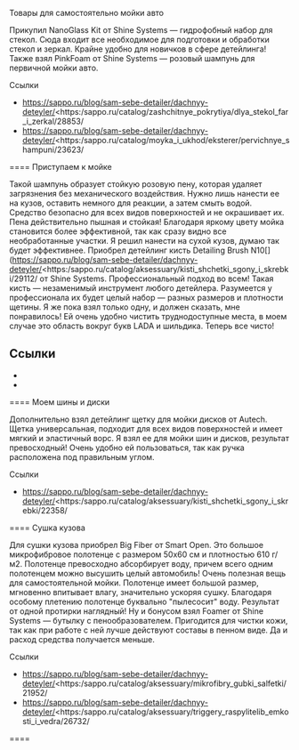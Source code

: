 Товары для самостоятельно мойки авто

Прикупил NanoGlass Kit от Shine Systems — гидрофобный набор для стекол. Сюда входит все необходимое для подготовки и обработки стекол и зеркал. Крайне удобно для новичков в сфере детейлинга! 
Также взял PinkFoam от Shine Systems — розовый шампунь для первичной мойки авто.

Ссылки
- https://sappo.ru/blog/sam-sebe-detailer/dachnyy-deteyler/<https:/sappo.ru/catalog/zashchitnye_pokrytiya/dlya_stekol_far_i_zerkal/28853/
- https://sappo.ru/blog/sam-sebe-detailer/dachnyy-deteyler/<https:/sappo.ru/catalog/moyka_i_ukhod/eksterer/pervichnye_shampuni/23623/

====
Приступаем к мойке

Такой шампунь образует стойкую розовую пену, которая удаляет загрязнения без механического воздействия. Нужно лишь нанести ее на кузов, оставить немного для реакции, а затем смыть водой. Средство безопасно для всех видов поверхностей и не окрашивает их.
Пена действительно пышная и стойкая! Благодаря яркому цвету мойка становится более эффективной, так как сразу видно все необработанные участки. Я решил нанести на сухой кузов, думаю так будет эффективнее.
Приобрел детейлинг кисть Detailing Brush N10[](https://sappo.ru/blog/sam-sebe-detailer/dachnyy-deteyler/<https:/sappo.ru/catalog/aksessuary/kisti_shchetki_sgony_i_skrebki/29112/ от Shine Systems. Профессиональный подход во всем! 
Такая кисть — незаменимый инструмент любого детейлера. Разумеется у профессионала их будет целый набор — разных размеров и плотности щетины. Я же пока взял только одну, и должен сказать, мне понравилось! Ей очень удобно чистить труднодоступные места, в моем случае это область вокруг букв LADA и шильдика. Теперь все чисто!

Ссылки
- 
- 
- 

====
Моем шины и диски

Дополнительно взял детейлинг щетку для мойки дисков от Autech. Щетка универсальная, подходит для всех видов поверхностей и имеет мягкий и эластичный ворс. Я взял ее для мойки шин и дисков, результат превосходный! Очень удобно ей пользоваться, так как ручка расположена под правильным углом.

Ссылки
- https://sappo.ru/blog/sam-sebe-detailer/dachnyy-deteyler/<https:/sappo.ru/catalog/aksessuary/kisti_shchetki_sgony_i_skrebki/22358/

====
Сушка кузова

Для сушки кузова приобрел Big Fiber от Smart Open. Это большое микрофибровое полотенце с размером 50х60 см и плотностью 610 г/м2. 
Полотенце превосходно абсорбирует воду, причем всего одним полотенцем можно высушить целый автомобиль! Очень полезная вещь для самостоятельной мойки. 
Полотенце имеет большой размер, мгновенно впитывает влагу, значительно ускоряя сушку. Благодаря особому плетению полотенце буквально \"пылесосит\" воду. Результат от одной протирки наглядный! 
Ну и бонусом взял Foamer от Shine Systems — бутылку с пенообразователем. Пригодится для чистки кожи, так как при работе с ней лучше действуют составы в пенном виде. Да и расход средства получается меньше.

Ссылки
- https://sappo.ru/blog/sam-sebe-detailer/dachnyy-deteyler/<https:/sappo.ru/catalog/aksessuary/mikrofibry_gubki_salfetki/21952/
- https://sappo.ru/blog/sam-sebe-detailer/dachnyy-deteyler/<https:/sappo.ru/catalog/aksessuary/triggery_raspylitelib_emkosti_i_vedra/26732/

====